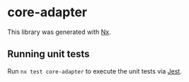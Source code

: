 # core-adapter

This library was generated with [Nx](https://nx.dev).

## Running unit tests

Run `nx test core-adapter` to execute the unit tests via [Jest](https://jestjs.io).
